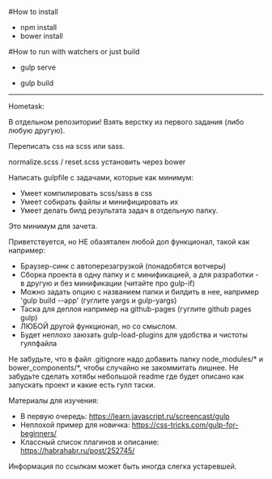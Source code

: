 #How to install

- npm install
- bower install

#How to run with watchers or just build

- gulp serve

- gulp build

--------------------
Hometask:

В отдельном репозитории!
Взять верстку из первого задания (либо любую другую).

Переписать css на scss или sass.

normalize.scss / reset.scss  установить через bower

Написать gulpfile с задачами, которые как минимум:
  - Умеет компилировать scss/sass в css
  - Умеет собирать файлы и минифицировать их
  - Умеет делать билд результата задач в отдельную папку.
  
Это минимум для зачета.

Приветствуется, но НЕ обазятален любой доп функционал, такой как например: 
  - Браузер-синк с автоперезагрузкой (понадобятся вотчеры)
  - Сборка проекта в одну папку и с минификацией, а для разработки - в другую и без минификации (читайте про gulp-if)
  - Можно задать опцию с названием папки и билдить в нее, например 'gulp build --app' (гуглите yargs и gulp-yargs)
  - Таска для деплоя например на github-pages (гуглите github pages gulp)
  - ЛЮБОЙ другой функционал, но со смыслом.
  - Будет неплохо заюзать gulp-load-plugins для удобства и чистоты гулпфайла
  
Не забудьте, что в файл .gitignore надо добавить папку node_modules/* и bower_components/*, чтобы случайно не закоммитать
лишнее. Не забудьте сделать хотябы небольшой readmе где будет описано как запускать проект и какие есть гулп таски.

Материалы для изучения:
- В первую очередь:    https://learn.javascript.ru/screencast/gulp
- Неплохой пример для новичка: https://css-tricks.com/gulp-for-beginners/
- Классный список плагинов и описание: https://habrahabr.ru/post/252745/

Информация по ссылкам может быть иногда слегка устаревшей.
  

